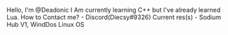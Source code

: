 Hello, I'm @Deadonic
I  Am  currently learning C++ but I've already learned Lua.
How to Contact me? - Discord(Diecsy#9326)
Current res(s) - Sodium Hub V1, WindDos Linux OS
